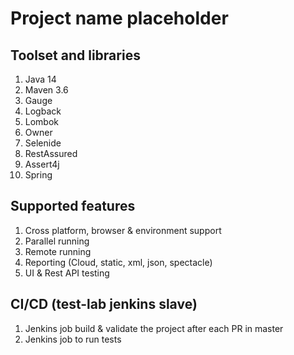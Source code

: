 # Project name placeholder

## Toolset and libraries

1. Java 14
2. Maven 3.6
3. Gauge
4. Logback
5. Lombok
6. Owner
7. Selenide
8. RestAssured
9. Assert4j
10. Spring

## Supported features

1. Cross platform, browser & environment support
2. Parallel running
3. Remote running
4. Reporting (Cloud, static, xml, json, spectacle)
5. UI & Rest API testing

## CI/CD (test-lab jenkins slave)

1. Jenkins job build & validate the project after each PR in master
2. Jenkins job to run tests